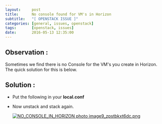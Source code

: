 ```yaml
---
layout:     post
title:      No console found for VM's in Horizon
subtitle:   "[ OPENSTACK ISSUE ]" 
categories: [general, issues, openstack]
tags:       [openstack, issues]
date:       2016-05-13 12:35:00
---
```


## Observation :

Sometimes we find there is no Console for the VM's you create in Horizon. The quick solution for this is below.


## Solution :

- Put the following in your **local.conf** 
- Now unstack and stack again.

  <a href="http://s1381.photobucket.com/user/AbhishekS19/media/OPENSTACK_ISSUES_IMAGES/image9_zpstbkxt6dc.png.html" target="_blank"><img src="http://i1381.photobucket.com/albums/ah238/AbhishekS19/OPENSTACK_ISSUES_IMAGES/image9_zpstbkxt6dc.png" border="0" alt="NO_CONSOLE_IN_HORIZON photo image9_zpstbkxt6dc.png"/></a>
